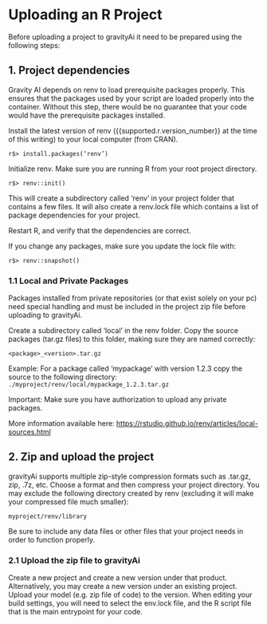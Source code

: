 # Uploading an R Project

Before uploading a project to gravityAi it need to be prepared using the following steps:

## 1. Project dependencies

Gravity AI depends on renv to load prerequisite packages properly. This ensures that the packages used by your script are loaded properly into the container. Without this step, there would be no guarantee that your code would have the prerequisite packages installed.

Install the latest version of renv ({{supported.r.version_number}} at the time of this writing) to your local computer (from CRAN).

`r$> install.packages(‘renv’)`

Initialize renv. Make sure you are running R from your root project directory.

`r$> renv::init()`

This will create a subdirectory called ‘renv’ in your project folder that contains a few files. It will also create a renv.lock file which contains a list of package dependencies for your project.

Restart R, and verify that the dependencies are correct.

If you change any packages, make sure you update the lock file with:

`r$> renv::snapshot()`

### 1.1 Local and Private Packages

Packages installed from private repositories (or that exist solely on your pc) need special handling and must be included in the project zip file before uploading to gravityAi.

Create a subdirectory called ‘local’ in the renv folder. Copy the source packages (tar.gz files) to this folder, making sure they are named correctly:

`<package>_<version>.tar.gz`

Example:
For a package called ‘mypackage’ with version 1.2.3 copy the source to the following directory:
`./myproject/renv/local/mypackage_1.2.3.tar.gz`

Important: Make sure you have authorization to upload any private packages.

More information available here:
https://rstudio.github.io/renv/articles/local-sources.html

## 2. Zip and upload the project

gravityAi supports multiple zip-style compression formats such as .tar.gz, zip, .7z, etc. Choose a format and then compress your project directory. You may exclude the following directory created by renv (excluding it will make your compressed file much smaller):

`myproject/renv/library`

Be sure to include any data files or other files that your project needs in order to function properly.

### 2.1 Upload the zip file to gravityAi

Create a new project and create a new version under that product. Alternatively, you may create a new version under an existing project. Upload your model (e.g. zip file of code) to the version. When editing your build settings, you will need to select the env.lock file, and the R script file that is the main entrypoint for your code.
